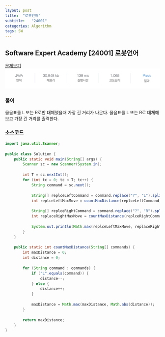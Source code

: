 ```yaml
---
layout: post
title:  "로봇언어"
subtitle:   "24001"
categories: Algorithm
tags: SW
---
```


## Software Expert Academy [24001] 로봇언어
[문제보기](https://swexpertacademy.com/main/code/problem/problemDetail.do?contestProbId=AZVqPrHaAy_HBIOy)  
![Alt text](/assets/img/SWexpert/24001.PNG)

### 풀이
물음표를 L 또는 R로만 대체했을때 가장 긴 거리가 나온다. 
물음표를 L 또는 R로 대체해보고 가장 긴 거리를 출력한다.

### 소스코드

~~~ java
import java.util.Scanner;
 
public class Solution {
    public static void main(String[] args) {
        Scanner sc = new Scanner(System.in);
 
        int T = sc.nextInt();
        for (int tc = 0; tc < T; tc++) {
            String command = sc.next();
 
            String[] replceLeftCommand = command.replace("?", "L").split("");
            int replceLeftMaxMove = countMaxDistance(replceLeftCommand);
 
            String[] replceRightCommand = command.replace("?", "R").split("");
            int replaceRightMaxMove = countMaxDistance(replceRightCommand);
 
            System.out.println(Math.max(replceLeftMaxMove, replaceRightMaxMove));
        }
    }
 
    public static int countMaxDistance(String[] commands) {
        int maxDistance = 0;
        int distance = 0;
 
        for (String command : commands) {
            if ("L".equals(command)) {
                distance--;
            } else {
                distance++;
            }
 
            maxDistance = Math.max(maxDistance, Math.abs(distance));
        }
 
        return maxDistance;
    }
}
~~~
